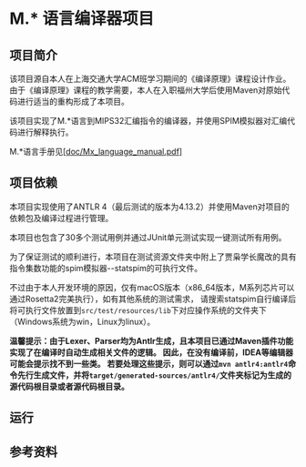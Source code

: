 M.* 语言编译器项目
===

## 项目简介
该项目源自本人在上海交通大学ACM班学习期间的《编译原理》课程设计作业。
由于《编译原理》课程的教学需要，本人在入职福州大学后使用Maven对原始代码进行适当的重构形成了本项目。

该项目实现了M.*语言到MIPS32汇编指令的编译器，并使用SPIM模拟器对汇编代码进行解释执行。

M.*语言手册见[[doc/Mx_language_manual.pdf]](doc/Mx_language_manual.pdf)

## 项目依赖
本项目实现使用了ANTLR 4（最后测试的版本为4.13.2）并使用Maven对项目的依赖包及编译过程进行管理。

本项目也包含了30多个测试用例并通过JUnit单元测试实现一键测试所有用例。

为了保证测试的顺利进行，本项目在测试资源文件夹中附上了贾枭学长魔改的具有指令集数功能的spim模拟器--statspim的可执行文件。

不过由于本人开发环境的原因，仅有macOS版本（x86_64版本，M系列芯片可以通过Rosetta2完美执行），如有其他系统的测试需求，
请搜索statspim自行编译后将可执行文件放置到`src/test/resources/lib`下对应操作系统的文件夹下
（Windows系统为win，Linux为linux）。

**温馨提示：由于Lexer、Parser均为Antlr生成，且本项目已通过Maven插件功能实现了在编译时自动生成相关文件的逻辑。
因此，在没有编译前，IDEA等编辑器可能会提示找不到一些类。
若要处理这些提示，则可以通过`mvn antlr4:antlr4`命令先行生成文件，并将`target/generated-sources/antlr4/`文件夹标记为生成的源代码根目录或者源代码根目录。**

## 运行



## 参考资料
